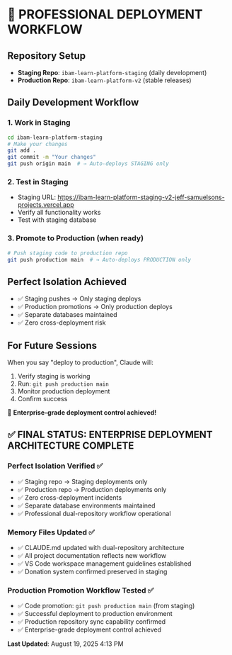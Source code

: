 # 🚀 PROFESSIONAL DEPLOYMENT WORKFLOW

## Repository Setup
- **Staging Repo**: `ibam-learn-platform-staging` (daily development)
- **Production Repo**: `ibam-learn-platform-v2` (stable releases)

## Daily Development Workflow

### 1. Work in Staging
```bash
cd ibam-learn-platform-staging
# Make your changes
git add .
git commit -m "Your changes"
git push origin main  # → Auto-deploys STAGING only
```

### 2. Test in Staging
- Staging URL: https://ibam-learn-platform-staging-v2-jeff-samuelsons-projects.vercel.app
- Verify all functionality works
- Test with staging database

### 3. Promote to Production (when ready)
```bash
# Push staging code to production repo
git push production main  # → Auto-deploys PRODUCTION only
```

## Perfect Isolation Achieved
- ✅ Staging pushes → Only staging deploys
- ✅ Production promotions → Only production deploys  
- ✅ Separate databases maintained
- ✅ Zero cross-deployment risk

## For Future Sessions
When you say "deploy to production", Claude will:
1. Verify staging is working
2. Run: `git push production main`
3. Monitor production deployment
4. Confirm success

🎯 **Enterprise-grade deployment control achieved!**

## ✅ FINAL STATUS: ENTERPRISE DEPLOYMENT ARCHITECTURE COMPLETE

### Perfect Isolation Verified ✅
- ✅ Staging repo → Staging deployments only
- ✅ Production repo → Production deployments only  
- ✅ Zero cross-deployment incidents
- ✅ Separate database environments maintained
- ✅ Professional dual-repository workflow operational

### Memory Files Updated ✅
- ✅ CLAUDE.md updated with dual-repository architecture
- ✅ All project documentation reflects new workflow
- ✅ VS Code workspace management guidelines established
- ✅ Donation system confirmed preserved in staging

### Production Promotion Workflow Tested ✅
- ✅ Code promotion: `git push production main` (from staging)
- ✅ Successful deployment to production environment
- ✅ Production repository sync capability confirmed
- ✅ Enterprise-grade deployment control achieved

**Last Updated**: August 19, 2025 4:13 PM